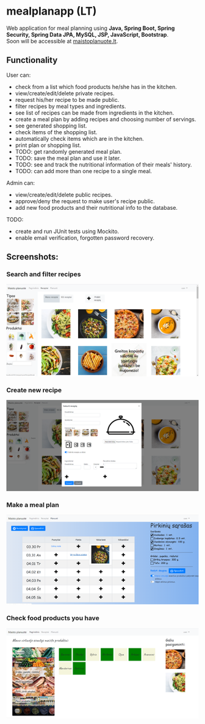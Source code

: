 # mealplanapp (LT)
Web application for meal planning using **Java, Spring Boot, Spring Security, Spring Data JPA, MySQL, JSP, JavaScript, Bootstrap**.\
Soon will be accessible at [maistoplanuote.lt](https://maistoplanuote.lt).

## Functionality
User can:
* check from a list which food products he/she has in the kitchen.
* view/create/edit/delete private recipes.
* request his/her recipe to be made public.
* filter recipes by meal types and ingredients.
* see list of recipes can be made from ingredients in the kitchen.
* create a meal plan by adding recipes and choosing number of servings.
* see generated shopping list.
* check items of the shopping list. 
* automatically check items which are in the kitchen.
* print plan or shopping list.
* TODO: get randomly generated meal plan.
* TODO: save the meal plan and use it later.
* TODO: see and track the nutritional information of their meals' history.
* TODO: can add more than one recipe to a single meal.

Admin can:
* view/create/edit/delete public recipes.
* approve/deny the request to make user's recipe public.
* add new food products and their nutritional info to the database.

TODO:
* create and run JUnit tests using Mockito.
* enable email verification, forgotten password recovery.

## Screenshots:
### Search and filter recipes
![List of recipes](https://github.com/matufajus/mealplanapp/blob/master/screenshots/recipes.png?raw=true)
### Create new recipe 
![Create new recipe](https://github.com/matufajus/mealplanapp/blob/master/screenshots/createRecipe.png?raw=true)
### Make a meal plan 
![Planning](https://github.com/matufajus/mealplanapp/blob/master/screenshots/planning.png?raw=true)
### Check food products you have
![User products](https://github.com/matufajus/mealplanapp/blob/master/screenshots/kitchen.png?raw=true)


